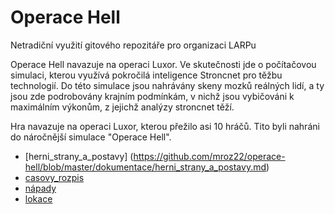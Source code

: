 ﻿# Operace Hell
Netradiční využití gitového repozitáře pro organizaci LARPu

Operace Hell navazuje na operaci Luxor. Ve skutečnosti jde o počítačovou simulaci, kterou využívá pokročilá 
inteligence Stroncnet pro těžbu technologií. Do této simulace jsou nahrávány skeny mozků reálných lidí, a ty 
jsou zde podrobovány krajním podmínkám, v nichž jsou vybičováni k maximálním výkonům, z jejichž analýzy 
stroncnet těží. 

Hra navazuje na operaci Luxor, kterou přežilo asi 10 hráčů. Tito byli nahráni do náročnější simulace "Operace Hell". 

* [herni_strany_a_postavy] (https://github.com/mroz22/operace-hell/blob/master/dokumentace/herni_strany_a_postavy.md)
* [casovy_rozpis](https://github.com/mroz22/operace-hell/blob/master/dokumentace/casovy_rozpis.md)
* [nápady](https://github.com/mroz22/operace-hell/blob/master/dokumentace/napady.md)
* [lokace](https://github.com/mroz22/operace-hell/blob/master/dokumentace/lokace.md)

